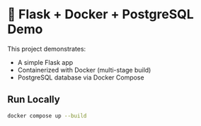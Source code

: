 # 🚀 Flask + Docker + PostgreSQL Demo  

This project demonstrates:
- A simple Flask app  
- Containerized with Docker (multi-stage build)  
- PostgreSQL database via Docker Compose  

## Run Locally  

```bash
docker compose up --build
